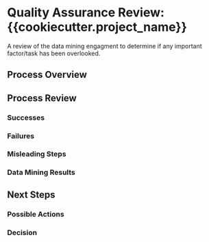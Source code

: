 # Quality Assurance Review: {{cookiecutter.project_name}}

A review of the data mining engagment to determine if any important factor/task has been overlooked.

## Process Overview

## Process Review

### Successes

### Failures

### Misleading Steps

### Data Mining Results

## Next Steps

### Possible Actions

### Decision